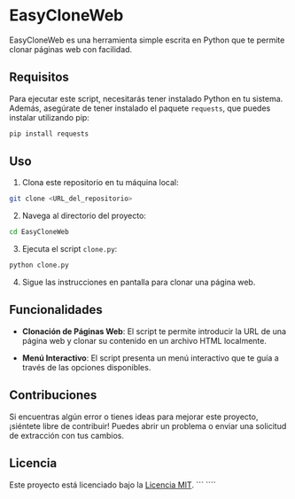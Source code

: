 # EasyCloneWeb

EasyCloneWeb es una herramienta simple escrita en Python que te permite clonar páginas web con facilidad.

## Requisitos

Para ejecutar este script, necesitarás tener instalado Python en tu sistema. Además, asegúrate de tener instalado el paquete `requests`, que puedes instalar utilizando pip:

```bash
pip install requests
```

## Uso

1. Clona este repositorio en tu máquina local:

```bash
git clone <URL_del_repositorio>
```

2. Navega al directorio del proyecto:

```bash
cd EasyCloneWeb
```

3. Ejecuta el script `clone.py`:

```bash
python clone.py
```

4. Sigue las instrucciones en pantalla para clonar una página web.

## Funcionalidades

- **Clonación de Páginas Web**: El script te permite introducir la URL de una página web y clonar su contenido en un archivo HTML localmente.

- **Menú Interactivo**: El script presenta un menú interactivo que te guía a través de las opciones disponibles.

## Contribuciones

Si encuentras algún error o tienes ideas para mejorar este proyecto, ¡siéntete libre de contribuir! Puedes abrir un problema o enviar una solicitud de extracción con tus cambios.

## Licencia

Este proyecto está licenciado bajo la [Licencia MIT](LICENSE).
``` ````
